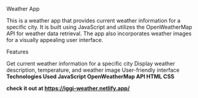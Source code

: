Weather App


This is a weather app that provides current weather information for a specific city. 
It is built using JavaScript and utilizes the OpenWeatherMap API for weather data retrieval. 
The app also incorporates weather images for a visually appealing user interface.


Features

Get current weather information for a specific city
Display weather description, temperature, and weather image
User-friendly interface
<b>Technologies Used<b>
JavaScript
OpenWeatherMap API
HTML
CSS
  
 check it out at https://iggi-weather.netlify.app/
